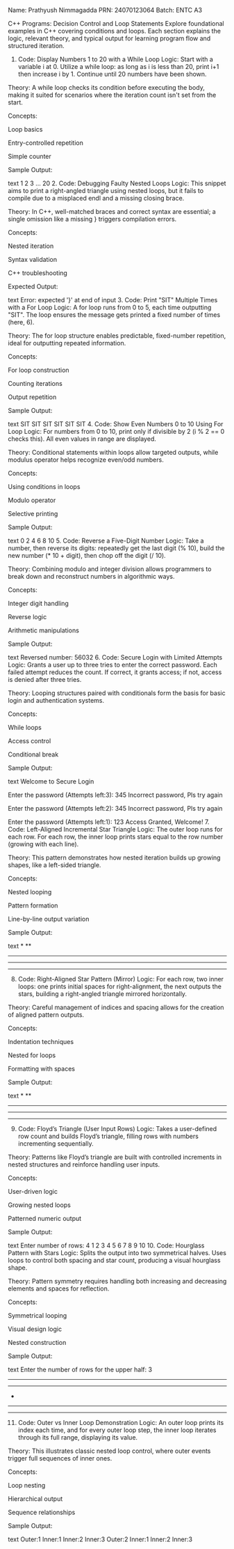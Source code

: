 Name: Prathyush Nimmagadda
PRN: 24070123064
Batch: ENTC A3

C++ Programs: Decision Control and Loop Statements
Explore foundational examples in C++ covering conditions and loops. Each section explains the logic, relevant theory, and typical output for learning program flow and structured iteration.

1. Code: Display Numbers 1 to 20 with a While Loop
Logic:
Start with a variable i at 0. Utilize a while loop: as long as i is less than 20, print i+1 then increase i by 1. Continue until 20 numbers have been shown.

Theory:
A while loop checks its condition before executing the body, making it suited for scenarios where the iteration count isn't set from the start.

Concepts:

Loop basics

Entry-controlled repetition

Simple counter

Sample Output:

text
1
2
3
...
20
2. Code: Debugging Faulty Nested Loops
Logic:
This snippet aims to print a right-angled triangle using nested loops, but it fails to compile due to a misplaced endl and a missing closing brace.

Theory:
In C++, well-matched braces and correct syntax are essential; a single omission like a missing } triggers compilation errors.

Concepts:

Nested iteration

Syntax validation

C++ troubleshooting

Expected Output:

text
Error: expected '}' at end of input
3. Code: Print "SIT" Multiple Times with a For Loop
Logic:
A for loop runs from 0 to 5, each time outputting "SIT". The loop ensures the message gets printed a fixed number of times (here, 6).

Theory:
The for loop structure enables predictable, fixed-number repetition, ideal for outputting repeated information.

Concepts:

For loop construction

Counting iterations

Output repetition

Sample Output:

text
SIT
SIT
SIT
SIT
SIT
SIT
4. Code: Show Even Numbers 0 to 10 Using For Loop
Logic:
For numbers from 0 to 10, print only if divisible by 2 (i % 2 == 0 checks this). All even values in range are displayed.

Theory:
Conditional statements within loops allow targeted outputs, while modulus operator helps recognize even/odd numbers.

Concepts:

Using conditions in loops

Modulo operator

Selective printing

Sample Output:

text
0
2
4
6
8
10
5. Code: Reverse a Five-Digit Number
Logic:
Take a number, then reverse its digits: repeatedly get the last digit (% 10), build the new number (* 10 + digit), then chop off the digit (/ 10).

Theory:
Combining modulo and integer division allows programmers to break down and reconstruct numbers in algorithmic ways.

Concepts:

Integer digit handling

Reverse logic

Arithmetic manipulations

Sample Output:

text
Reversed number: 56032
6. Code: Secure Login with Limited Attempts
Logic:
Grants a user up to three tries to enter the correct password. Each failed attempt reduces the count. If correct, it grants access; if not, access is denied after three tries.

Theory:
Looping structures paired with conditionals form the basis for basic login and authentication systems.

Concepts:

While loops

Access control

Conditional break

Sample Output:

text
Welcome to Secure Login

Enter the password (Attempts left:3): 345
Incorrect password, Pls try again

Enter the password (Attempts left:2): 345
Incorrect password, Pls try again

Enter the password (Attempts left:1): 123
Access Granted, Welcome!
7. Code: Left-Aligned Incremental Star Triangle
Logic:
The outer loop runs for each row. For each row, the inner loop prints stars equal to the row number (growing with each line).

Theory:
This pattern demonstrates how nested iteration builds up growing shapes, like a left-sided triangle.

Concepts:

Nested looping

Pattern formation

Line-by-line output variation

Sample Output:

text
*
**
***
****
*****
8. Code: Right-Aligned Star Pattern (Mirror)
Logic:
For each row, two inner loops: one prints initial spaces for right-alignment, the next outputs the stars, building a right-angled triangle mirrored horizontally.

Theory:
Careful management of indices and spacing allows for the creation of aligned pattern outputs.

Concepts:

Indentation techniques

Nested for loops

Formatting with spaces

Sample Output:

text
    *
   **
  ***
 ****
*****
9. Code: Floyd’s Triangle (User Input Rows)
Logic:
Takes a user-defined row count and builds Floyd’s triangle, filling rows with numbers incrementing sequentially.

Theory:
Patterns like Floyd’s triangle are built with controlled increments in nested structures and reinforce handling user inputs.

Concepts:

User-driven logic

Growing nested loops

Patterned numeric output

Sample Output:

text
Enter number of rows: 4
1
2 3
4 5 6
7 8 9 10
10. Code: Hourglass Pattern with Stars
Logic:
Splits the output into two symmetrical halves. Uses loops to control both spacing and star count, producing a visual hourglass shape.

Theory:
Pattern symmetry requires handling both increasing and decreasing elements and spaces for reflection.

Concepts:

Symmetrical looping

Visual design logic

Nested construction

Sample Output:

text
Enter the number of rows for the upper half: 3
*****
 ***
  *
 ***
*****
11. Code: Outer vs Inner Loop Demonstration
Logic:
An outer loop prints its index each time, and for every outer loop step, the inner loop iterates through its full range, displaying its value.

Theory:
This illustrates classic nested loop control, where outer events trigger full sequences of inner ones.

Concepts:

Loop nesting

Hierarchical output

Sequence relationships

Sample Output:

text
Outer:1
Inner:1
Inner:2
Inner:3
Outer:2
Inner:1
Inner:2
Inner:3
